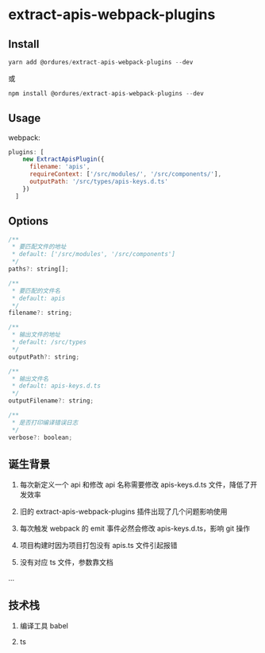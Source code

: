 # extract-apis-webpack-plugins

## Install

```javascript
yarn add @ordures/extract-apis-webpack-plugins --dev
```

或

```javascript
npm install @ordures/extract-apis-webpack-plugins --dev
```

## Usage

webpack:

```javascript
plugins: [
    new ExtractApisPlugin({
      filename: 'apis',
      requireContext: ['/src/modules/', '/src/components/'],
      outputPath: '/src/types/apis-keys.d.ts'
    })
  ]
```

## Options

```javascript
/**
 * 要匹配文件的地址
 * default: ['/src/modules', '/src/components']
 */
paths?: string[];

/**
 * 要匹配的文件名
 * default: apis
 */
filename?: string;

/**
 * 输出文件的地址
 * default: /src/types
 */
outputPath?: string;

/**
 * 输出文件名
 * default: apis-keys.d.ts
 */
outputFilename?: string;

/**
 * 是否打印编译错误日志
 */
verbose?: boolean;
```

## 诞生背景

1. 每次新定义一个 api 和修改 api 名称需要修改 apis-keys.d.ts 文件，降低了开发效率

2. 旧的 extract-apis-webpack-plugins 插件出现了几个问题影响使用

3. 每次触发 webpack 的 emit 事件必然会修改 apis-keys.d.ts，影响 git 操作

4. 项目构建时因为项目打包没有 apis.ts 文件引起报错

5. 没有对应 ts 文件，参数靠文档

...

## 技术栈

1. 编译工具 babel

2. ts
